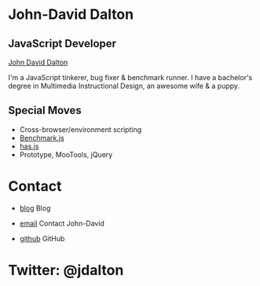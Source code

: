 John-David Dalton
=================

JavaScript Developer
--------------------

[John David Dalton](/media/img/team/dalton.jpg)

I'm a JavaScript tinkerer, bug fixer & benchmark runner.
I have a bachelor's degree in Multimedia Instructional Design, an awesome wife & a puppy.

Special Moves
-------------

* Cross-browser/environment scripting
* [Benchmark.js](http://benchmarkjs.com/)
* [has.js](http://https://github.com/phiggins42/has.js)
* Prototype, MooTools, jQuery

Contact
=======

* [blog](http://allyoucanleet.com/)
  Blog

* [email](/#contact-form)
  Contact John-David

* [github](http://github.com/jdalton)
  GitHub

Twitter: @jdalton
=================
